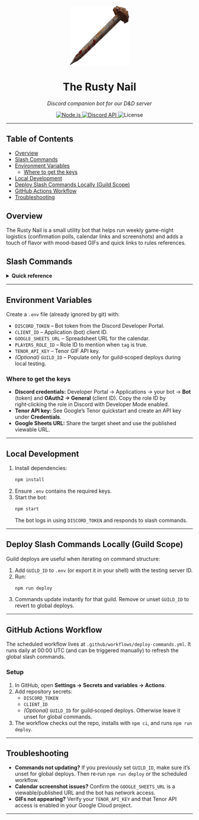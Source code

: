 <div align="center">
  <img src="./assets/RustyNail.png" alt="The Rusty Nail logo" width="160" />
  <h1>The Rusty Nail</h1>
  <p><em>Discord companion bot for our D&D server</em></p>

  <!-- Badges -->
  <p>
    <a href="https://nodejs.org/">
      <img alt="Node.js" src="https://img.shields.io/badge/Node.js-≥18.x-informational" />
    </a>
    <a href="https://discord.com/developers/docs/intro">
      <img alt="Discord API" src="https://img.shields.io/badge/Discord%20API-slash%20commands-5865F2" />
    </a>
    <img alt="License" src="https://img.shields.io/badge/license-MIT-lightgrey" />
  </p>
</div>

---

## Table of Contents
- [Overview](#overview)
- [Slash Commands](#slash-commands)
- [Environment Variables](#environment-variables)
  - [Where to get the keys](#where-to-get-the-keys)
- [Local Development](#local-development)
- [Deploy Slash Commands Locally (Guild Scope)](#deploy-slash-commands-locally-guild-scope)
- [GitHub Actions Workflow](#github-actions-workflow)
- [Troubleshooting](#troubleshooting)

## Overview
The Rusty Nail is a small utility bot that helps run weekly game-night logistics (confirmation polls, calendar links and screenshots) and adds a touch of flavor with mood-based GIFs and quick links to rules references. 

## Slash Commands
<details>
<summary><strong>Quick reference</strong></summary>

| Command | Purpose |
|---|---|
| <code>/nail confirm prompt [date] [time] [tag]</code> | Post a confirmation message for the requested Saturday (defaults to the next upcoming Saturday at 8 PM NZ). Optional <code>date</code> (ISO <code>YYYY-MM-DD</code> from the next four Saturdays), <code>time</code> (half‑hour slots from 5 PM–9 PM NZ), and <code>tag</code> (boolean to mention the players role). |
| <code>/nail confirm list [time] [tag]</code> | List the next four scheduled Saturdays in a numbered message with the same optional time/tag overrides and adds emoji reactions. |
| <code>/nail calendar link</code> | Reply with the shared Google Sheet URL. |
| <code>/nail calendar pic [size]</code> | Capture a screenshot of the calendar (<code>small</code>/<code>large</code>). Defaults to small. |
| <code>/nail react mood &lt;mood&gt;</code> | Post a D&D-themed GIF with moods: excited, worried, scared, happy, sad, angry. |
| <code>/nail rules phb</code> | Link to the 2024 Player’s Handbook. |
| <code>/nail rules class &lt;class&gt;</code> | Link directly to the selected class section (Cleric, Druid, Ranger, Rogue, Wizard). |
</details>

---

## Environment Variables
Create a `.env` file (already ignored by git) with:
- `DISCORD_TOKEN` – Bot token from the Discord Developer Portal.
- `CLIENT_ID` – Application (bot) client ID.
- `GOOGLE_SHEETS_URL` – Spreadsheet URL for the calendar.
- `PLAYERS_ROLE_ID` – Role ID to mention when `tag` is true.
- `TENOR_API_KEY` – Tenor GIF API key.
- *(Optional)* `GUILD_ID` – Populate only for guild‑scoped deploys during local testing.

### Where to get the keys
- **Discord credentials:** Developer Portal → Applications → your bot → **Bot** (token) and **OAuth2 → General** (client ID). Copy the role ID by right‑clicking the role in Discord with Developer Mode enabled.
- **Tenor API key:** See Google’s Tenor quickstart and create an API key under **Credentials**.
- **Google Sheets URL:** Share the target sheet and use the published viewable URL. 

---

## Local Development
1. Install dependencies:
   ```bash
   npm install
   ```
2. Ensure `.env` contains the required keys.
3. Start the bot:
   ```bash
   npm start
   ```
   The bot logs in using `DISCORD_TOKEN` and responds to slash commands. 

---

## Deploy Slash Commands Locally (Guild Scope)
Guild deploys are useful when iterating on command structure:
1. Add `GUILD_ID` to `.env` (or export it in your shell) with the testing server ID.
2. Run:
   ```bash
   npm run deploy
   ```
3. Commands update instantly for that guild. Remove or unset `GUILD_ID` to revert to global deploys. 

---

## GitHub Actions Workflow
The scheduled workflow lives at `.github/workflows/deploy-commands.yml`. It runs daily at 00:00 UTC (and can be triggered manually) to refresh the global slash commands.

### Setup
1. In GitHub, open **Settings → Secrets and variables → Actions**.
2. Add repository secrets:
   - `DISCORD_TOKEN`
   - `CLIENT_ID`
   - *(Optional)* `GUILD_ID` for guild‑scoped deploys. Otherwise leave it unset for global commands.
3. The workflow checks out the repo, installs with `npm ci`, and runs `npm run deploy`. 

---

## Troubleshooting
- **Commands not updating?** If you previously set `GUILD_ID`, make sure it’s unset for global deploys. Then re‑run `npm run deploy` or the scheduled workflow.
- **Calendar screenshot issues?** Confirm the `GOOGLE_SHEETS_URL` is a viewable/published URL and the bot has network access.
- **GIFs not appearing?** Verify your `TENOR_API_KEY` and that Tenor API access is enabled in your Google Cloud project.

---